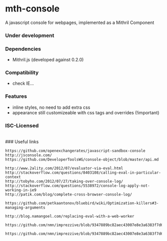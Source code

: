 # mth-console
A javascript console for webpages, implemented as a Mithril Component

### Under development

### Dependencies

 - Mithril.js (developed against 0.2.0)

### Compatibility

 - check IE...

### Features

 - inline styles, no need to add extra css
 - appearance still customizeable with css tags and overrides (!important)


### ISC-Licensed

<br>
### Useful links

```
https://github.com/openexchangerates/javascript-sandbox-console
http://jsconsole.com/
https://github.com/DeveloperToolsWG/console-object/blob/master/api.md

http://www.2ality.com/2012/07/evaluator-via-eval.html
http://stackoverflow.com/questions/8403108/calling-eval-in-particular-context
http://tobyho.com/2012/07/27/taking-over-console-log/
http://stackoverflow.com/questions/5538972/console-log-apply-not-working-in-ie9
http://patik.com/blog/complete-cross-browser-console-log/

https://github.com/petkaantonov/bluebird/wiki/Optimization-killers#3-managing-arguments

http://blog.namangoel.com/replacing-eval-with-a-web-worker
  https://github.com/nmn/imprezzive/blob/9347889bc82aec43007e8e3a6383f7d6674b653c/assets/js/Views/ItemView.js
  https://github.com/nmn/imprezzive/blob/9347889bc82aec43007e8e3a6383f7d6674b653c/views/home/index.handlebars
```
